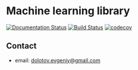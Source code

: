 # Machine learning library

[![Documentation Status](https://readthedocs.org/projects/ml-lib/badge/?version=latest)](http://ml-lib.readthedocs.org/en/latest/?badge=latest)
[![Build Status](https://travis-ci.org/DolotovEvgeniy/ml-lib.svg?branch=master)](https://travis-ci.org/DolotovEvgeniy/ml-lib)
[![codecov](https://codecov.io/gh/DolotovEvgeniy/ml-lib/branch/master/graph/badge.svg)](https://codecov.io/gh/DolotovEvgeniy/ml-lib)

## Contact
   - email: dolotov.evgeniy@gmail.com


